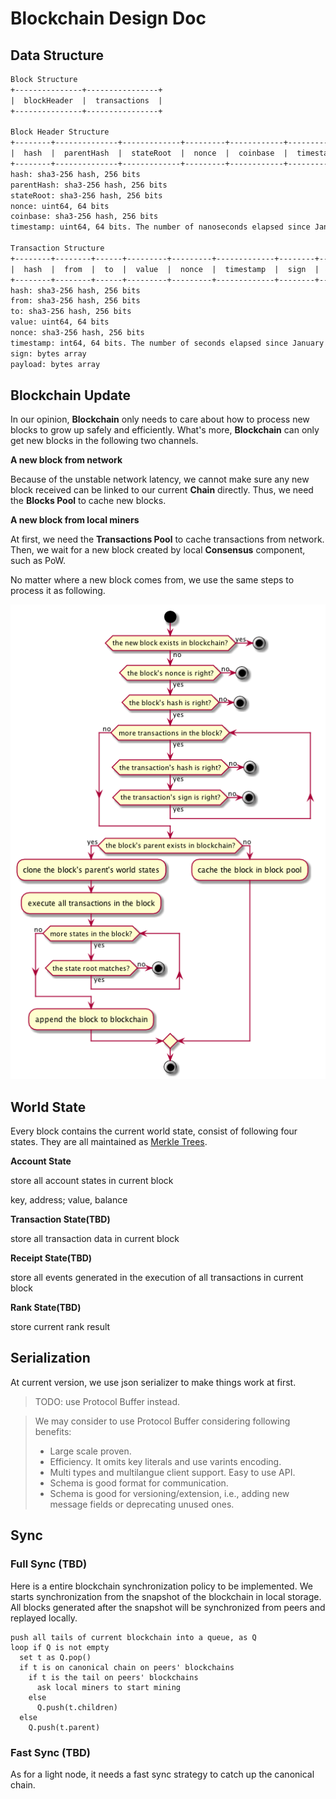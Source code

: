 # Blockchain Design Doc

## Data Structure

``` txt
Block Structure
+---------------+----------------+
|  blockHeader  |  transactions  |
+---------------+----------------+

Block Header Structure
+--------+--------------+-------------+---------+------------+-------------+
|  hash  |  parentHash  |  stateRoot  |  nonce  |  coinbase  |  timestamp  |
+--------+--------------+-------------+---------+------------+-------------+
hash: sha3-256 hash, 256 bits
parentHash: sha3-256 hash, 256 bits
stateRoot: sha3-256 hash, 256 bits
nonce: uint64, 64 bits
coinbase: sha3-256 hash, 256 bits
timestamp: uint64, 64 bits. The number of nanoseconds elapsed since January 1, 1970 UTC.

Transaction Structure
+--------+--------+------+---------+---------+-------------+--------+-----------+
|  hash  |  from  |  to  |  value  |  nonce  |  timestamp  |  sign  |  payload  |
+--------+--------+------+---------+---------+-------------+--------+-----------+
hash: sha3-256 hash, 256 bits
from: sha3-256 hash, 256 bits
to: sha3-256 hash, 256 bits
value: uint64, 64 bits
nonce: sha3-256 hash, 256 bits
timestamp: int64, 64 bits. The number of seconds elapsed since January 1, 1970 UTC.
sign: bytes array
payload: bytes array
```

## Blockchain Update

In our opinion, **Blockchain** only needs to care about how to process new blocks to grow up safely and efficiently. What's more, **Blockchain** can only get new blocks in the following two channels.

**A new block from network**

Because of the unstable network latency, we cannot make sure any new block received can be linked to our current **Chain** directly. Thus, we need the **Blocks Pool** to cache new blocks.

**A new block from local miners**

At first, we need the **Transactions Pool** to cache transactions from network. Then, we wait for a new block created by local **Consensus** component, such as PoW. 

No matter where a new block comes from, we use the same steps to process it as following.

![](resources/blockpool.png)

<!-- 
@startuml addBlockInPool

start

if (the new block exists in blockchain?) then (yes)
    stop
else (no)
    if (the block's nonce is right?) then (yes)
        if (the block's hash is right?) then (yes)
            while (more transactions in the block?) is (yes)
                if (the transaction's hash is right?) then (yes)
                    if (the transaction's sign is right?) then (yes)
                    else (no)
                        stop
                    endif
                else (no)
                    stop
                endif
            endwhile (no)
            if (the block's parent exists in blockchain?) then (yes)
                :clone the block's parent's world states;
                :execute all transactions in the block;
                while (more states in the block?) is (yes)
                    if (the state root matches?) then(yes)
                    else (no)
                        stop
                    endif
                endwhile (no)
                :append the block to blockchain;
            else (no)
                :cache the block in block pool;
            endif
        else (no)
            stop
        endif
    else (no)
        stop
    endif
endif

stop

@enduml 
-->

## World State

Every block contains the current world state, consist of following four states. They are all maintained as [Merkle Trees](./merkle_trie.md).

**Account State**

store all account states in current block

key, address; value, balance

**Transaction State(TBD)**

store all transaction data in current block

**Receipt State(TBD)**

store all events generated in the execution of all transactions in current block

**Rank State(TBD)**

store current rank result

## Serialization

At current version, we use json serializer to make things work at first.

> TODO: use Protocol Buffer instead.

> We may consider to use Protocol Buffer considering following benefits:
> - Large scale proven.
> - Efficiency. It omits key literals and use varints encoding.
> - Multi types and multilangue client support. Easy to use API.
> - Schema is good format for communication.
> - Schema is good for versioning/extension, i.e., adding new message fields or deprecating unused ones.

## Sync

### Full Sync (TBD)

Here is a entire blockchain synchronization policy to be implemented.
We starts synchronization from the snapshot of the blockchain in local storage. All blocks generated after the snapshot will be synchronized from peers and replayed locally.

``` pseudo
push all tails of current blockchain into a queue, as Q
loop if Q is not empty
  set t as Q.pop()
  if t is on canonical chain on peers' blockchains
    if t is the tail on peers' blockchains
      ask local miners to start mining
    else
      Q.push(t.children)
  else
    Q.push(t.parent)
```

### Fast Sync (TBD)

As for a light node, it needs a fast sync strategy to catch up the canonical chain.
